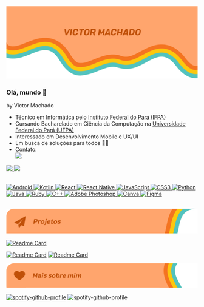 
<!-- Header -->
<div align="center">
  <img src="./assets/banner.png">
</div>

<!-- Info -->
### Olá, mundo 👋
by Victor Machado

- Técnico em Informática pelo <a href="https://belem.ifpa.edu.br/">Instituto Federal do Pará (IFPA)</a>
- Cursando Bacharelado em Ciência da Computação na <a href="https://portal.ufpa.br/">Universidade Federal do Pará (UFPA)</a>
- Interessado em Desenvolvimento Mobile e UX/UI
- Em busca de soluções para todos :rainbow_flag:
- Contato: <br>
<a href = "mailto:vh.machado.silva@gmail.com"><img src="https://img.shields.io/badge/-Gmail-%23333?style=for-the-badge&logo=gmail&logoColor=white&color=f47421" target="_blank"></a>

<!-- Stats -->
<div>
  <a href="https://github.com/vh-machado">
  <img height="180em" src="https://github-readme-stats.vercel.app/api?username=vh-machado&show_icons=true&theme=dracula&include_all_commits=true&count_private=true&hide_rank=true&bg_color=311E10&title_color=FFE647&icon_color=52C3BE&text_color=FFA56D"/>
  <img height="180em" src="https://github-readme-stats.vercel.app/api/top-langs/?username=vh-machado&layout=compact&langs_count=10&theme=dracula&bg_color=311E10&title_color=FFE647&icon_color=52C3BE&text_color=FFA56D"/>
</div>

<!-- Badges -->
<div><br>
  
  ![Android](https://img.shields.io/badge/Android-3DDC84?style=for-the-badge&logo=android&logoColor=white)
  ![Kotlin](https://img.shields.io/badge/kotlin-%230095D5.svg?style=for-the-badge&logo=kotlin&logoColor=white)
  ![React](https://img.shields.io/badge/React-20232A?style=for-the-badge&logo=react&logoColor=61DAFB)
  ![React Native](https://img.shields.io/badge/react_native-%2320232a.svg?style=for-the-badge&logo=react&logoColor=%2361DAFB)
  ![JavaScript](https://img.shields.io/badge/javascript-%23323330.svg?style=for-the-badge&logo=javascript&logoColor=%23F7DF1E)
  ![CSS3](https://img.shields.io/badge/css3-%231572B6.svg?style=for-the-badge&logo=css3&logoColor=white)
  ![Python](https://img.shields.io/badge/python-3670A0?style=for-the-badge&logo=python&logoColor=ffdd54)<br>
  ![Java](https://img.shields.io/badge/java-%23ED8B00.svg?style=for-the-badge&logo=java&logoColor=white)
  ![Ruby](https://img.shields.io/badge/ruby-%23CC342D.svg?style=for-the-badge&logo=ruby&logoColor=white)
  ![C++](https://img.shields.io/badge/c++-%2300599C.svg?style=for-the-badge&logo=c%2B%2B&logoColor=white)
  ![Adobe Photoshop](https://img.shields.io/badge/adobe%20photoshop-%2331A8FF.svg?style=for-the-badge&logo=adobe%20photoshop&logoColor=white)
  ![Canva](https://img.shields.io/badge/Canva-%2300C4CC.svg?style=for-the-badge&logo=Canva&logoColor=white)
  ![Figma](https://img.shields.io/badge/figma-%23F24E1E.svg?style=for-the-badge&logo=figma&logoColor=white)
          
</div>
<br>
  
<!-- Banner Projetos -->
<div align="center">
  <img src="./assets/banner-p.png">
</div>

<!-- Cards dos Repositórios -->

  [![Readme Card](https://github-readme-stats.vercel.app/api/pin/?username=vh-machado&repo=devspaidegua-frontend&bg_color=311E10&title_color=FFE647&icon_color=52C3BE&text_color=FFA56D&width=400&PAT_1)](https://github.com/vh-machado/devspaidegua-frontend)
  
  [![Readme Card](https://github-readme-stats.vercel.app/api/pin/?username=vh-machado&repo=Tricoder&bg_color=311E10&title_color=FFE647&icon_color=52C3BE&text_color=FFA56D&width=100)](https://github.com/vh-machado/Tricoder)
  [![Readme Card](https://github-readme-stats.vercel.app/api/pin/?username=vh-machado&repo=vertex&bg_color=311E10&title_color=FFE647&icon_color=52C3BE&text_color=FFA56D&width=100)](https://github.com/vh-machado/vertex)
<br>
  
<!-- Banner Mais Sobre Mim -->
<div align="center">
  <img src="./assets/banner-m.png">
</div>

<!-- Spotify -->
  [![spotify-github-profile](https://spotify-github-profile.vercel.app/api/view?uid=31cmegyz7ruyzmr5pqoiged57s5e&cover_image=true&theme=default&bar_color=53b14f&bar_color_cover=false)](https://spotify-github-profile.vercel.app/api/view?uid=31cmegyz7ruyzmr5pqoiged57s5e&redirect=true)
  ![spotify-github-profile](https://spotify-recently-played-readme.vercel.app/api?user=31cmegyz7ruyzmr5pqoiged57s5e&width400&count=7)


